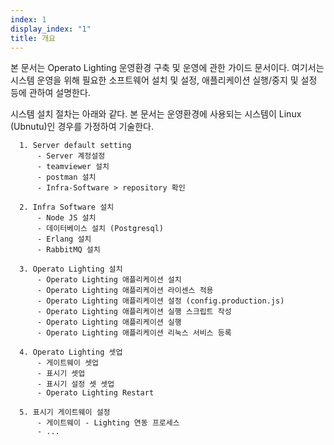```yaml
---
index: 1
display_index: "1"
title: 개요
---
```


본 문서는 Operato Lighting 운영환경 구축 및 운영에 관한 가이드 문서이다. 여기서는 시스템 운영을 위해 필요한 소프트웨어 설치 및 설정, 애플리케이션 실행/중지 및 설정 등에 관하여 설명한다.

시스템 설치 절차는 아래와 같다. 본 문서는 운영환경에 사용되는 시스템이 Linux (Ubnutu)인 경우를 가정하여 기술한다.

```
  1. Server default setting 
      - Server 계정설정
      - teamviewer 설치
      - postman 설치
      - Infra-Software > repository 확인

  2. Infra Software 설치
      - Node JS 설치
      - 데이터베이스 설치 (Postgresql)
      - Erlang 설치
      - RabbitMQ 설치

  3. Operato Lighting 설치
      - Operato Lighting 애플리케이션 설치
      - Operato Lighting 애플리케이션 라이센스 적용
      - Operato Lighting 애플리케이션 설정 (config.production.js)
      - Operato Lighting 애플리케이션 실행 스크립트 작성
      - Operato Lighting 애플리케이션 실행
      - Operato Lighting 애플리케이션 리눅스 서비스 등록

  4. Operato Lighting 셋업
      - 게이트웨이 셋업
      - 표시기 셋업
      - 표시기 설정 셋 셋업
      - Operato Lighting Restart

  5. 표시기 게이트웨이 설정
      - 게이트웨이 - Lighting 연동 프로세스
      - ...


```